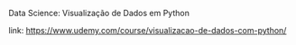 Data Science: Visualização de Dados em Python

link: https://www.udemy.com/course/visualizacao-de-dados-com-python/ 
